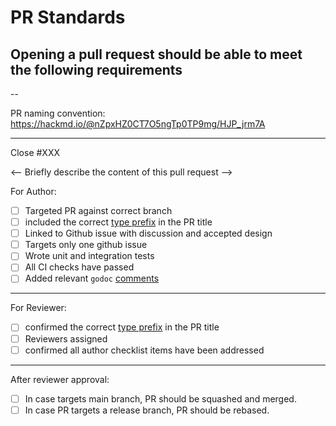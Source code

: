 # PR Standards

## Opening a pull request should be able to meet the following requirements

--

PR naming convention: https://hackmd.io/@nZpxHZ0CT7O5ngTp0TP9mg/HJP_jrm7A

---

Close #XXX

<-- Briefly describe the content of this pull request -->

For Author:

- [ ]  Targeted PR against correct branch
- [ ]  included the correct [type prefix](https://github.com/commitizen/conventional-commit-types/blob/v3.0.0/index.json) in the PR title
- [ ]  Linked to Github issue with discussion and accepted design
- [ ]  Targets only one github issue
- [ ]  Wrote unit and integration tests
- [ ]  All CI checks have passed
- [ ]  Added relevant `godoc` [comments](https://blog.golang.org/godoc-documenting-go-code)

---

For Reviewer:

- [ ]  confirmed the correct [type prefix](https://github.com/commitizen/conventional-commit-types/blob/v3.0.0/index.json) in the PR title
- [ ]  Reviewers assigned
- [ ]  confirmed all author checklist items have been addressed

---

After reviewer approval:

- [ ]  In case targets main branch, PR should be squashed and merged.
- [ ]  In case PR targets a release branch, PR should be rebased.
